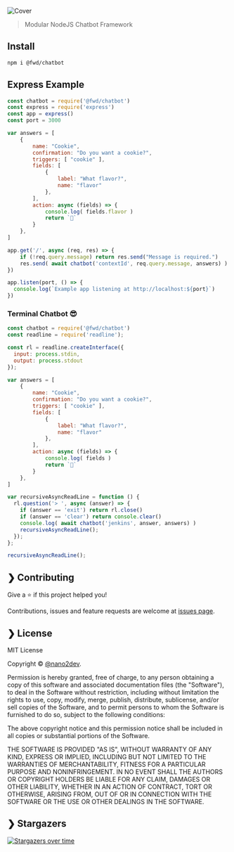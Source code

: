 ![Cover](https://raw.githubusercontent.com/fwd/chatbot/master/.github/hero.png)

> Modular NodeJS Chatbot Framework

## Install

```sh
npm i @fwd/chatbot
``` 

## Express Example
```javascript
const chatbot = require('@fwd/chatbot')
const express = require('express')
const app = express()
const port = 3000

var answers = [
	{
		name: "Cookie",
		confirmation: "Do you want a cookie?",
		triggers: [ "cookie" ],
		fields: [
			{
				label: "What flavor?",
				name: "flavor"
			},
		],
		action: async (fields) => {
			console.log( fields.flavor )
			return `🍪`
		}
	},
]

app.get('/', async (req, res) => {
	if (!req.query.message) return res.send("Message is required.")
	res.send( await chatbot('contextId', req.query.message, answers) )
})

app.listen(port, () => {
  console.log(`Example app listening at http://localhost:${port}`)
})
```

### Terminal Chatbot 😎

```javascript
const chatbot = require('@fwd/chatbot')
const readline = require('readline');

const rl = readline.createInterface({
  input: process.stdin,
  output: process.stdout
});

var answers = [
	{
		name: "Cookie",
		confirmation: "Do you want a cookie?",
		triggers: [ "cookie" ],
		fields: [
			{
				label: "What flavor?",
				name: "flavor"
			},
		],
		action: async (fields) => {
			console.log( fields )
			return `🍪`
		}
	},
]

var recursiveAsyncReadLine = function () {
  rl.question('> ', async (answer) => {
    if (answer == 'exit') return rl.close()
    if (answer == 'clear') return console.clear()
    console.log( await chatbot('jenkins', answer, answers) )
    recursiveAsyncReadLine();
  });
};

recursiveAsyncReadLine();
```

## ❯ Contributing

Give a ⭐️ if this project helped you!

Contributions, issues and feature requests are welcome at [issues page](https://github.com/fwd/chatbot/issues).

## ❯ License

MIT License

Copyright © [@nano2dev](https://twitter.com/nano2dev).

Permission is hereby granted, free of charge, to any person obtaining a copy
of this software and associated documentation files (the "Software"), to deal
in the Software without restriction, including without limitation the rights
to use, copy, modify, merge, publish, distribute, sublicense, and/or sell
copies of the Software, and to permit persons to whom the Software is
furnished to do so, subject to the following conditions:

The above copyright notice and this permission notice shall be included in all
copies or substantial portions of the Software.

THE SOFTWARE IS PROVIDED "AS IS", WITHOUT WARRANTY OF ANY KIND, EXPRESS OR
IMPLIED, INCLUDING BUT NOT LIMITED TO THE WARRANTIES OF MERCHANTABILITY,
FITNESS FOR A PARTICULAR PURPOSE AND NONINFRINGEMENT. IN NO EVENT SHALL THE
AUTHORS OR COPYRIGHT HOLDERS BE LIABLE FOR ANY CLAIM, DAMAGES OR OTHER
LIABILITY, WHETHER IN AN ACTION OF CONTRACT, TORT OR OTHERWISE, ARISING FROM,
OUT OF OR IN CONNECTION WITH THE SOFTWARE OR THE USE OR OTHER DEALINGS IN THE
SOFTWARE.

## ❯ Stargazers

[![Stargazers over time](https://starchart.cc/fwd/chatbot.svg)](https://github.com/fwd/chatbot)
